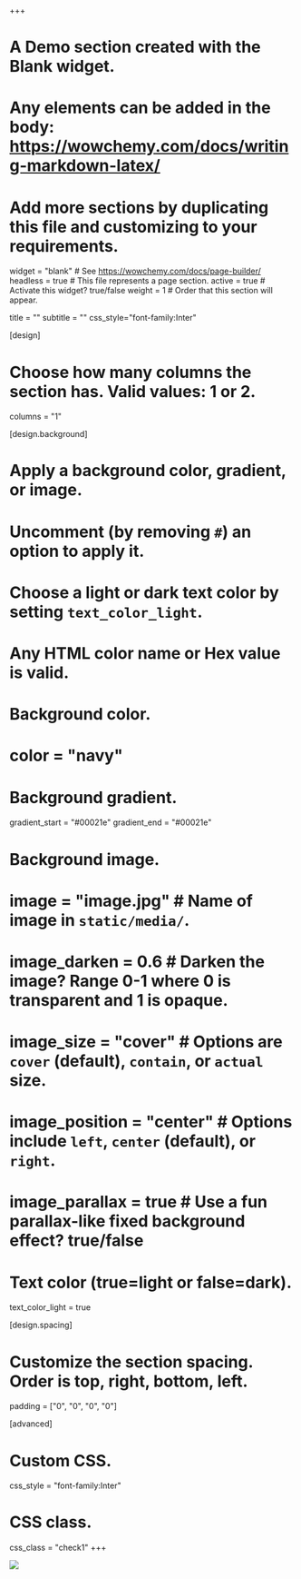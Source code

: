 +++
# A Demo section created with the Blank widget.
# Any elements can be added in the body: https://wowchemy.com/docs/writing-markdown-latex/
# Add more sections by duplicating this file and customizing to your requirements.

widget = "blank"  # See https://wowchemy.com/docs/page-builder/
headless = true  # This file represents a page section.
active = true  # Activate this widget? true/false
weight = 1 # Order that this section will appear.

title = ""
subtitle = ""
css_style="font-family:Inter"

[design]
  # Choose how many columns the section has. Valid values: 1 or 2.
  columns = "1"

[design.background]
  # Apply a background color, gradient, or image.
  #   Uncomment (by removing `#`) an option to apply it.
  #   Choose a light or dark text color by setting `text_color_light`.
  #   Any HTML color name or Hex value is valid.

  # Background color.
  # color = "navy"

  
  
  # Background gradient.
  gradient_start = "#00021e"
  gradient_end = "#00021e"

 
  
  # Background image.
  # image = "image.jpg"  # Name of image in `static/media/`.
  # image_darken = 0.6  # Darken the image? Range 0-1 where 0 is transparent and 1 is opaque.
  # image_size = "cover"  #  Options are `cover` (default), `contain`, or `actual` size.
  # image_position = "center"  # Options include `left`, `center` (default), or `right`.
  # image_parallax = true  # Use a fun parallax-like fixed background effect? true/false
  
  # Text color (true=light or false=dark).
  text_color_light = true

[design.spacing]
  # Customize the section spacing. Order is top, right, bottom, left.
  padding = ["0", "0", "0", "0"]

  

[advanced]
 # Custom CSS. 
 css_style = "font-family:Inter"
 
 # CSS class.
 css_class = "check1"
+++



<style>

@media screen and (max-width: 801px) {
  .lg{
    display:none;
  }
  .combine-sm{
    display:hidden;
  }
  .combine-sm{
   min-height:91vh;
   padding-top:10vh;
  }
}

@media screen and (min-width: 800px) {
  .combine-sm{
    display:none;
  }     
  .lg{
    display:hidden;
  }

  .lg{
    height:95vh;
    align:center;
  }
}
</style>


<div class='combine-sm'>

<img src='/media/trace_mob.png'>
<!-- <div class='sm' style="align:center; padding-top:100px; font-size:12vh; text-align:center; font-family:Inter; text-shadow: #928282e6 -10px -15px 5px;">TRACE Lab
</div>
<div  class='sm'  style="align:center; font-size:2vh; text-align:center; font-family:Inter; ">
Think-tank and Research in Architecture and Circular Economy lab
</div> -->
</div>


<div class='lg'>
<img src='/media/slider1.png'>
</div>


<div  style="margin-bottom:20px;"></div>





